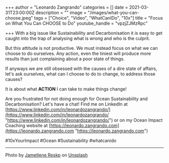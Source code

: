 +++
author = "Leonardo Zangrando"
categories = []
date = 2021-03-31T23:00:00Z
description = ""
image = "/images/what-you-can-choose.jpeg"
tags = ["Choice", "Video", "WhatCanIDo", "10x"]
title = "Focus on What You Can CHOOSE to Do"
youtube_handle = "vpzjZJMzRpc"

+++
With a big issue like Sustainability and Decarbonisation it is easy to get caught into the trap of analysing what is wrong and who is the culprit.

But this attitude is not productive. We must instead focus on what we can choose to do ourselves. Any action, even the tiniest will produce more results than just complaining about a poor state of things.

If anyways we are still obsessed with the causes of a dire state of affairs, let's ask ourselves, what can I choose to do to change, to address those causes?

It is about what **ACTION** I can take to make things change!

Are you frustrated for not doing enough for Ocean Sustainability and Decarbonisation? Let's have a chat! Find me on LinkedIn at [https://www.linkedin.com/in/leonardozangrando/](https://www.linkedin.com/in/leonardozangrando/ "https://www.linkedin.com/in/leonardozangrando/") or on my Ocean Impact Coaching website at [https://leonardo.zangrando.com](https://leonardo.zangrando.com "https://leonardo.zangrando.com")

\#10xYourImpact #Ocean #Sustainability #whatcanido

***

Photo by [Jametlene Reskp](https://unsplash.com/@reskp?utm_source=unsplash&utm_medium=referral&utm_content=creditCopyText) on [Unsplash](https://unsplash.com/s/photos/choice?utm_source=unsplash&utm_medium=referral&utm_content=creditCopyText)